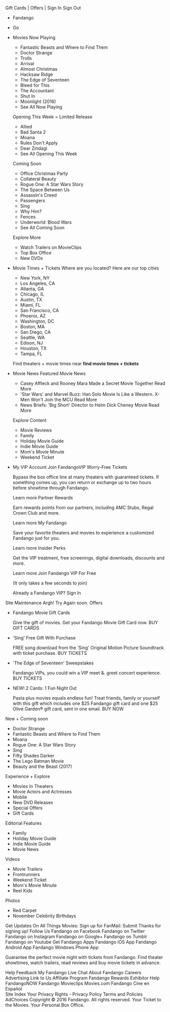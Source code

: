 Gift Cards | Offers | Sign In Sign Out

*   Fandango
*   Go

*   Movies Now Playing
    
    *   Fantastic Beasts and Where to Find Them
    *   Doctor Strange
    *   Trolls
    *   Arrival
    *   Almost Christmas
    *   Hacksaw Ridge
    *   The Edge of Seventeen
    *   Bleed for This
    *   The Accountant
    *   Shut In
    *   Moonlight (2016)
    *   See All Now Playing
    
    Opening This Week = Limited Release
    
    *   Allied
    *   Bad Santa 2
    *   Moana
    *   Rules Don't Apply
    *   Dear Zindagi
    *   See All Opening This Week
    
    Coming Soon
    
    *   Office Christmas Party
    *   Collateral Beauty
    *   Rogue One: A Star Wars Story
    *   The Space Between Us
    *   Assassin's Creed
    *   Passengers
    *   Sing
    *   Why Him?
    *   Fences
    *   Underworld: Blood Wars
    *   See All Coming Soon
    
    Explore More
    *   Watch Trailers on MovieClips
    *   Top Box Office
    *   New DVDs
*   Movie Times + Tickets Where are you located? Here are our top cities
    
    *   New York, NY
    *   Los Angeles, CA
    *   Atlanta, GA
    *   Chicago, IL
    *   Austin, TX
    *   Miami, FL
    *   San Francisco, CA
    *   Phoenix, AZ
    *   Washington, DC
    *   Boston, MA
    *   San Diego, CA
    *   Seattle, WA
    *   Edison, NJ
    *   Houston, TX
    *   Tampa, FL
    
    Find theaters + movie times near **find movie times + tickets**
*   Movie News Featured Movie News
    
    *   Casey Affleck and Rooney Mara Made a Secret Movie Together Read More
    *   'Star Wars' and Marvel Buzz: Han Solo Movie Is Like a Western. X-Men Won't Join the MCU Read More
    *   News Briefs: 'Big Short' Director to Helm Dick Cheney Movie Read More
    
    Explore Content
    *   Movie Reviews
    *   Family
    *   Holiday Movie Guide
    *   Indie Movie Guide
    *   Mom's Movie Minute
    *   Weekend Ticket
*   My VIP Account Join FandangoVIP Worry-Free Tickets
    
    Bypass the box office line at many theaters with guaranteed tickets. If something comes up, you can return or exchange up to two hours before showtime through Fandango.
    
    Learn more Partner Rewards
    
    Earn rewards points from our partners, including AMC Stubs, Regal Crown Club and more.
    
    Learn more My Fandango
    
    Save your favorite theaters and movies to experience a customized Fandango just for you.
    
    Learn more Insider Perks
    
    Get the VIP treatment, free screenings, digital downloads, discounts and more.
    
    Learn more Join Fandango VIP For Free
    
    (It only takes a few seconds to join)
    
    Already a Fandango VIP? Sign In

Site Maintenance Argh! Try Again soon. Offers

*   Fandango Movie Gift Cards
    
    Give the gift of movies. Get your Fandango Movie Gift Card now. BUY GIFT CARDS
    
*   'Sing' Free Gift With Purchase
    
    FREE song download from the 'Sing' Original Motion Picture Soundtrack with ticket purchase. BUY TICKETS
    
*   'The Edge of Seventeen' Sweepstakes
    
    Fandango VIPs, you could win a VIP meet &. greet concert experience. BUY TICKETS
    
*   NEW! 2 Cards: 1 Fun Night Out
    
    Pasta plus movies equals endless fun! Treat friends, family or yourself with this gift which includes one $25 Fandango gift card and one $25 Olive Garden® gift card, sent in one email. BUY NOW
    

New + Coming soon

*   Doctor Strange
*   Fantastic Beasts and Where to Find Them
*   Moana
*   Rogue One: A Star Wars Story
*   Sing
*   Fifty Shades Darker
*   The Lego Batman Movie
*   Beauty and the Beast (2017)

Experience + Explore

*   Movies In Theaters
*   Movie Actors and Actresses
*   Mobile
*   New DVD Releases
*   Special Offers
*   Gift Cards

Editorial Features

*   Family
*   Holiday Movie Guide
*   Indie Movie Guide
*   Movie News

Videos

*   Movie Trailers
*   Frontrunners
*   Weekend Ticket
*   Mom's Movie Minute
*   Reel Kids

Photos

*   Red Carpet
*   November Celebrity Birthdays

Get Updates On All Things Movies: Sign up for FanMail: Submit Thanks for signing up! Follow Us Fandango on Facebook Fandango on Twitter Fandango on Instagram Fandango on Google+ Fandango on Tumblr Fandango on Youtube Get Fandango Apps Fandango iOS App Fandango Android App Fandango Windows Phone App

Guarantee the perfect movie night with tickets from Fandango. Find theater showtimes, watch trailers, read reviews and buy movie tickets in advance.

Help Feedback My Fandango Live Chat About Fandango Careers Advertising Link to Us Affiliate Program Fandango Rewards Exhibitor Help FandangoNOW Fandango Movieclips Movies.com Fandango Cine en Español  
Site Index Your Privacy Rights - Privacy Policy Terms and Policies AdChoices Copyright © 2016 Fandango. All rights reserved. Your Ticket to the Movies. Your Personal Box Office.
